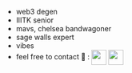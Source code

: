 * web3 degen
* IIITK senior
* mavs, chelsea bandwagoner
* sage walls expert
* vibes
* feel free to contact 🥺 :  <a href="https://www.linkedin.com/in/charles-v-j-641913187/" target="blank"><img align="center" src="https://img.icons8.com/doodle/344/linkedin-circled.png" alt="" height="30" width="30" /></a> <a href="https://twitter.com/Charles_V_J" target="blank"><img align="center" src="https://img.icons8.com/plasticine/344/twitter--v2.png" alt="" height="30" width="30" /></a>
